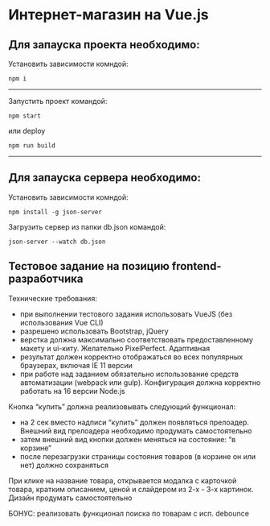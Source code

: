# Интернет-магазин на Vue.js
## Для запауска проекта необходимо:
Установить зависимости комндой:
```
npm i
```
---
Запустить проект командой:
```
npm start 
```
или deploy
```
npm run build
```
---
## Для запауска сервера необходимо:
Установить зависимости комндой:
```
npm install -g json-server
```
Загрузить сервер из папки db.json командой:
```
json-server --watch db.json
```
## Тестовое задание на позицию frontend-разработчика
Технические требования:
- при выполнении тестового задания использовать VueJS (без использования Vue CLI)
- разрешено использовать Bootstrap, jQuery
- верстка должна максимально соответствовать предоставленному макету и ui-киту. Желательно PixelPerfect. Адаптивная
- результат должен корректно отображаться во всех популярных браузерах, включая IE 11 версии
- при работе над заданием обязательно использование средств автоматизации (webpack или gulp). Конфигурация должна корректно работать на 16 версии Node.js


Кнопка “купить” должна реализовывать следующий функционал:
- на 2 сек вместо надписи “купить” должен появляться прелоадер. Внешний вид прелоадера необходимо продумать самостоятельно
- затем внешний вид кнопки должен меняться на состояние: “в корзине”
- после перезагрузки страницы состояния товаров (в корзине он или нет) должно сохраняться

При клике на название товара, открывается модалка с карточкой товара, кратким описанием, ценой и слайдером из 2-х - 3-х картинок. Дизайн продумать самостоятельно

БОНУС: реализовать функционал поиска по товарам с исп. debounce
